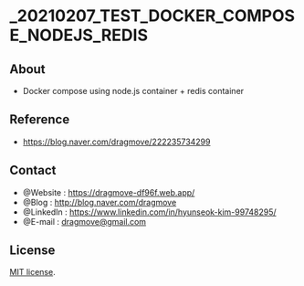 # _20210207_TEST_DOCKER_COMPOSE_NODEJS_REDIS

## About

- Docker compose using node.js container + redis container

## Reference

- https://blog.naver.com/dragmove/222235734299

## Contact

- @Website : https://dragmove-df96f.web.app/
- @Blog : http://blog.naver.com/dragmove
- @LinkedIn : https://www.linkedin.com/in/hyunseok-kim-99748295/
- @E-mail : dragmove@gmail.com

## License

[MIT license](http://danro.mit-license.org/).
